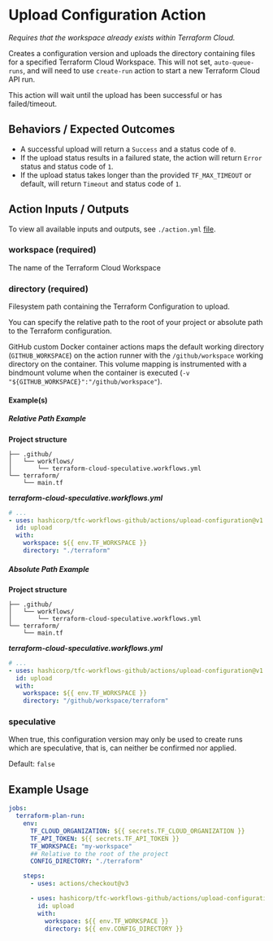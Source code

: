 # Upload Configuration Action

*Requires that the workspace already exists within Terraform Cloud.*

Creates a configuration version and uploads the directory containing files for a specified Terraform Cloud Workspace. This will not set, `auto-queue-runs`, and will need to use `create-run` action to start a new Terraform Cloud API run.


This action will wait until the upload has been successful or has failed/timeout.

## Behaviors / Expected Outcomes
* A successful upload will return a `Success` and a status code of `0`.
* If the upload status results in a failured state, the action will return `Error` status and status code of `1`.
* If the upload status takes longer than the provided `TF_MAX_TIMEOUT` or default, will return `Timeout` and status code of `1`.

## Action Inputs / Outputs

To view all available inputs and outputs, see `./action.yml` [file](./action.yml).

### workspace (required)

The name of the Terraform Cloud Workspace

### directory (required)

Filesystem path containing the Terraform Configuration to upload.

You can specify the relative path to the root of your project or absolute path to the Terraform configuration.

GitHub custom Docker container actions maps the default working directory (`GITHUB_WORKSPACE`) on the action runner with the `/github/workspace` working directory on the container. This volume mapping is instrumented with a bindmount volume when the container is executed (`-v "${GITHUB_WORKSPACE}":"/github/workspace"`).

#### Example(s)

##### Relative Path Example

**Project structure**

```
├── .github/
│   └── workflows/
│       └── terraform-cloud-speculative.workflows.yml
└── terraform/
    └── main.tf
```

***terraform-cloud-speculative.workflows.yml***
```yml
# ...
- uses: hashicorp/tfc-workflows-github/actions/upload-configuration@v1.2.0
  id: upload
  with:
    workspace: ${{ env.TF_WORKSPACE }}
    directory: "./terraform"
```

##### Absolute Path Example

**Project structure**

```
├── .github/
│   └── workflows/
│       └── terraform-cloud-speculative.workflows.yml
└── terraform/
    └── main.tf
```

***terraform-cloud-speculative.workflows.yml***
```yml
# ...
- uses: hashicorp/tfc-workflows-github/actions/upload-configuration@v1.2.0
  id: upload
  with:
    workspace: ${{ env.TF_WORKSPACE }}
    directory: "/github/workspace/terraform"
```

### speculative

When true, this configuration version may only be used to create runs which are speculative, that is, can neither be confirmed nor applied.

Default: `false`

## Example Usage

```yml
jobs:
  terraform-plan-run:
    env:
      TF_CLOUD_ORGANIZATION: ${{ secrets.TF_CLOUD_ORGANIZATION }}
      TF_API_TOKEN: ${{ secrets.TF_API_TOKEN }}
      TF_WORKSPACE: "my-workspace"
      ## Relative to the root of the project
      CONFIG_DIRECTORY: "./terraform"

    steps:
      - uses: actions/checkout@v3

      - uses: hashicorp/tfc-workflows-github/actions/upload-configuration@v1.2.0
        id: upload
        with:
          workspace: ${{ env.TF_WORKSPACE }}
          directory: ${{ env.CONFIG_DIRECTORY }}
```
